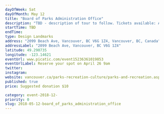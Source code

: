 ```yaml
---
dayOfWeek: Sat
dayOfMonth: May 12
title: "Board of Parks Administration Office"
description: "TBD - description of tour to follow. Tickets available: April 26"
startTime: TBD
endTime: 
type: Design Landmarks
address: "2099 Beach Ave, Vancouver, BC V6G 1Z4, Vancouver, BC, Canada"
addressLabel: "2099 Beach Ave, Vancouver, BC V6G 1Z4"
latitude: 49.290735
longitude: -123.14621
eventUrl: www.picatic.com/event15236361019853
eventUrlLabel: Reserve your spot on April 26 9am
twitter: 
instagram: 
website: vancouver.ca/parks-recreation-culture/parks-and-recreation.aspx
published: true
price: Suggested donation $10

category: event-2018-12-
priority: 0
slug: 2018-05-12-board_of_parks_administration_office
---
```

